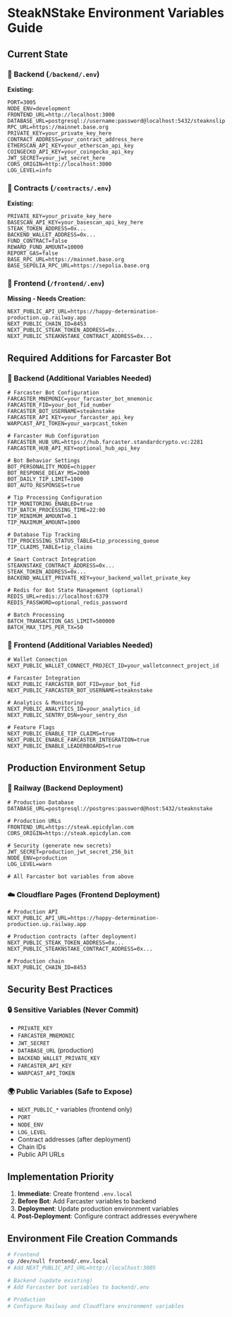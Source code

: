 # SteakNStake Environment Variables Guide

## Current State

### 📁 Backend (`/backend/.env`)
**Existing:**
```env
PORT=3005
NODE_ENV=development
FRONTEND_URL=http://localhost:3000
DATABASE_URL=postgresql://username:password@localhost:5432/steaknslip
RPC_URL=https://mainnet.base.org
PRIVATE_KEY=your_private_key_here
CONTRACT_ADDRESS=your_contract_address_here
ETHERSCAN_API_KEY=your_etherscan_api_key
COINGECKO_API_KEY=your_coingecko_api_key
JWT_SECRET=your_jwt_secret_here
CORS_ORIGIN=http://localhost:3000
LOG_LEVEL=info
```

### 📁 Contracts (`/contracts/.env`)
**Existing:**
```env
PRIVATE_KEY=your_private_key_here
BASESCAN_API_KEY=your_basescan_api_key_here
STEAK_TOKEN_ADDRESS=0x...
BACKEND_WALLET_ADDRESS=0x...
FUND_CONTRACT=false
REWARD_FUND_AMOUNT=10000
REPORT_GAS=false
BASE_RPC_URL=https://mainnet.base.org
BASE_SEPOLIA_RPC_URL=https://sepolia.base.org
```

### 📁 Frontend (`/frontend/.env`)
**Missing - Needs Creation:**
```env
NEXT_PUBLIC_API_URL=https://happy-determination-production.up.railway.app
NEXT_PUBLIC_CHAIN_ID=8453
NEXT_PUBLIC_STEAK_TOKEN_ADDRESS=0x...
NEXT_PUBLIC_STEAKNSTAKE_CONTRACT_ADDRESS=0x...
```

## Required Additions for Farcaster Bot

### 📁 Backend (Additional Variables Needed)
```env
# Farcaster Bot Configuration
FARCASTER_MNEMONIC=your_farcaster_bot_mnemonic
FARCASTER_FID=your_bot_fid_number
FARCASTER_BOT_USERNAME=steaknstake
FARCASTER_API_KEY=your_farcaster_api_key
WARPCAST_API_TOKEN=your_warpcast_token

# Farcaster Hub Configuration  
FARCASTER_HUB_URL=https://hub.farcaster.standardcrypto.vc:2281
FARCASTER_HUB_API_KEY=optional_hub_api_key

# Bot Behavior Settings
BOT_PERSONALITY_MODE=chipper
BOT_RESPONSE_DELAY_MS=2000
BOT_DAILY_TIP_LIMIT=1000
BOT_AUTO_RESPONSES=true

# Tip Processing Configuration
TIP_MONITORING_ENABLED=true
TIP_BATCH_PROCESSING_TIME=22:00
TIP_MINIMUM_AMOUNT=0.1
TIP_MAXIMUM_AMOUNT=1000

# Database Tip Tracking
TIP_PROCESSING_STATUS_TABLE=tip_processing_queue
TIP_CLAIMS_TABLE=tip_claims

# Smart Contract Integration
STEAKNSTAKE_CONTRACT_ADDRESS=0x...
STEAK_TOKEN_ADDRESS=0x...
BACKEND_WALLET_PRIVATE_KEY=your_backend_wallet_private_key

# Redis for Bot State Management (optional)
REDIS_URL=redis://localhost:6379
REDIS_PASSWORD=optional_redis_password

# Batch Processing
BATCH_TRANSACTION_GAS_LIMIT=500000
BATCH_MAX_TIPS_PER_TX=50
```

### 📁 Frontend (Additional Variables Needed)
```env
# Wallet Connection
NEXT_PUBLIC_WALLET_CONNECT_PROJECT_ID=your_walletconnect_project_id

# Farcaster Integration
NEXT_PUBLIC_FARCASTER_BOT_FID=your_bot_fid
NEXT_PUBLIC_FARCASTER_BOT_USERNAME=steaknstake

# Analytics & Monitoring
NEXT_PUBLIC_ANALYTICS_ID=your_analytics_id
NEXT_PUBLIC_SENTRY_DSN=your_sentry_dsn

# Feature Flags
NEXT_PUBLIC_ENABLE_TIP_CLAIMS=true
NEXT_PUBLIC_ENABLE_FARCASTER_INTEGRATION=true
NEXT_PUBLIC_ENABLE_LEADERBOARDS=true
```

## Production Environment Setup

### 🚂 Railway (Backend Deployment)
```env
# Production Database
DATABASE_URL=postgresql://postgres:password@host:5432/steaknstake

# Production URLs
FRONTEND_URL=https://steak.epicdylan.com
CORS_ORIGIN=https://steak.epicdylan.com

# Security (generate new secrets)
JWT_SECRET=production_jwt_secret_256_bit
NODE_ENV=production
LOG_LEVEL=warn

# All Farcaster bot variables from above
```

### ☁️ Cloudflare Pages (Frontend Deployment)
```env
# Production API
NEXT_PUBLIC_API_URL=https://happy-determination-production.up.railway.app

# Production contracts (after deployment)
NEXT_PUBLIC_STEAK_TOKEN_ADDRESS=0x...
NEXT_PUBLIC_STEAKNSTAKE_CONTRACT_ADDRESS=0x...

# Production chain
NEXT_PUBLIC_CHAIN_ID=8453
```

## Security Best Practices

### 🔒 Sensitive Variables (Never Commit)
- `PRIVATE_KEY`
- `FARCASTER_MNEMONIC`
- `JWT_SECRET`
- `DATABASE_URL` (production)
- `BACKEND_WALLET_PRIVATE_KEY`
- `FARCASTER_API_KEY`
- `WARPCAST_API_TOKEN`

### 🌍 Public Variables (Safe to Expose)
- `NEXT_PUBLIC_*` variables (frontend only)
- `PORT`
- `NODE_ENV`
- `LOG_LEVEL`
- Contract addresses (after deployment)
- Chain IDs
- Public API URLs

## Implementation Priority

1. **Immediate**: Create frontend `.env.local`
2. **Before Bot**: Add Farcaster variables to backend
3. **Deployment**: Update production environment variables
4. **Post-Deployment**: Configure contract addresses everywhere

## Environment File Creation Commands

```bash
# Frontend
cp /dev/null frontend/.env.local
# Add NEXT_PUBLIC_API_URL=http://localhost:3005

# Backend (update existing)
# Add Farcaster bot variables to backend/.env

# Production
# Configure Railway and Cloudflare environment variables
```